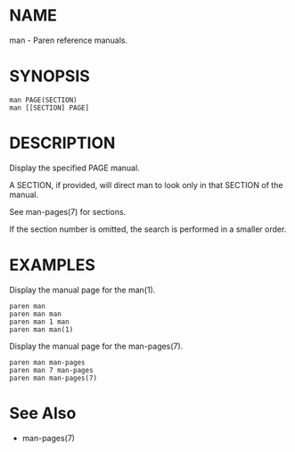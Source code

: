 # NAME
man - Paren reference manuals.

# SYNOPSIS

    man PAGE(SECTION)
    man [[SECTION] PAGE]

# DESCRIPTION
Display the specified PAGE manual.

A SECTION, if provided, will direct man to look only in that SECTION of the manual.

See man-pages(7) for sections.

If the section number is omitted, the search is performed in a smaller order.

# EXAMPLES
Display the manual page for the man(1).

    paren man
    paren man man
    paren man 1 man
    paren man man(1)

Display the manual page for the man-pages(7).

    paren man man-pages
    paren man 7 man-pages
    paren man man-pages(7)

# See Also
- man-pages(7)
